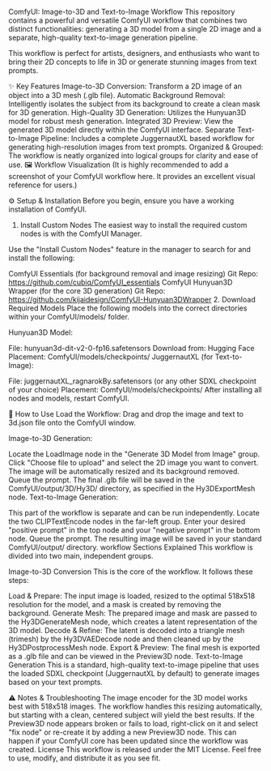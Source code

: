 ComfyUI: Image-to-3D and Text-to-Image Workflow
This repository contains a powerful and versatile ComfyUI workflow that combines two distinct functionalities: generating a 3D model from a single 2D image and a separate, high-quality text-to-image generation pipeline.

This workflow is perfect for artists, designers, and enthusiasts who want to bring their 2D concepts to life in 3D or generate stunning images from text prompts.

✨ Key Features
Image-to-3D Conversion: Transform a 2D image of an object into a 3D mesh (.glb file).
Automatic Background Removal: Intelligently isolates the subject from its background to create a clean mask for 3D generation.
High-Quality 3D Generation: Utilizes the Hunyuan3D model for robust mesh generation.
Integrated 3D Preview: View the generated 3D model directly within the ComfyUI interface.
Separate Text-to-Image Pipeline: Includes a complete JuggernautXL based workflow for generating high-resolution images from text prompts.
Organized & Grouped: The workflow is neatly organized into logical groups for clarity and ease of use.
🖼️ Workflow Visualization
(It is highly recommended to add a screenshot of your ComfyUI workflow here. It provides an excellent visual reference for users.)

⚙️ Setup & Installation
Before you begin, ensure you have a working installation of ComfyUI.

1. Install Custom Nodes
The easiest way to install the required custom nodes is with the ComfyUI Manager.

Use the "Install Custom Nodes" feature in the manager to search for and install the following:

ComfyUI Essentials (for background removal and image resizing)
Git Repo: https://github.com/cubiq/ComfyUI_essentials
ComfyUI Hunyuan3D Wrapper (for the core 3D generation)
Git Repo: https://github.com/kijaidesign/ComfyUI-Hunyuan3DWrapper
2. Download Required Models
Place the following models into the correct directories within your ComfyUI/models/ folder.

Hunyuan3D Model:

File: hunyuan3d-dit-v2-0-fp16.safetensors
Download from: Hugging Face
Placement: ComfyUI/models/checkpoints/
JuggernautXL (for Text-to-Image):

File: juggernautXL_ragnarokBy.safetensors (or any other SDXL checkpoint of your choice)
Placement: ComfyUI/models/checkpoints/
After installing all nodes and models, restart ComfyUI.

🚀 How to Use
Load the Workflow: Drag and drop the image and text to 3d.json file onto the ComfyUI window.

Image-to-3D Generation:

Locate the LoadImage node in the "Generate 3D Model from Image" group.
Click "Choose file to upload" and select the 2D image you want to convert. The image will be automatically resized and its background removed.
Queue the prompt. The final .glb file will be saved in the ComfyUI/output/3D/Hy3D/ directory, as specified in the Hy3DExportMesh node.
Text-to-Image Generation:

This part of the workflow is separate and can be run independently.
Locate the two CLIPTextEncode nodes in the far-left group.
Enter your desired "positive prompt" in the top node and your "negative prompt" in the bottom node.
Queue the prompt. The resulting image will be saved in your standard ComfyUI/output/ directory.
workflow Sections Explained
This workflow is divided into two main, independent groups.

Image-to-3D Conversion
This is the core of the workflow. It follows these steps:

Load & Prepare: The input image is loaded, resized to the optimal 518x518 resolution for the model, and a mask is created by removing the background.
Generate Mesh: The prepared image and mask are passed to the Hy3DGenerateMesh node, which creates a latent representation of the 3D model.
Decode & Refine: The latent is decoded into a triangle mesh (trimesh) by the Hy3DVAEDecode node and then cleaned up by the Hy3DPostprocessMesh node.
Export & Preview: The final mesh is exported as a .glb file and can be viewed in the Preview3D node.
Text-to-Image Generation
This is a standard, high-quality text-to-image pipeline that uses the loaded SDXL checkpoint (JuggernautXL by default) to generate images based on your text prompts.

⚠️ Notes & Troubleshooting
The image encoder for the 3D model works best with 518x518 images. The workflow handles this resizing automatically, but starting with a clean, centered subject will yield the best results.
If the Preview3D node appears broken or fails to load, right-click on it and select "fix node" or re-create it by adding a new Preview3D node. This can happen if your ComfyUI core has been updated since the workflow was created.
License
This workflow is released under the MIT License. Feel free to use, modify, and distribute it as you see fit.
